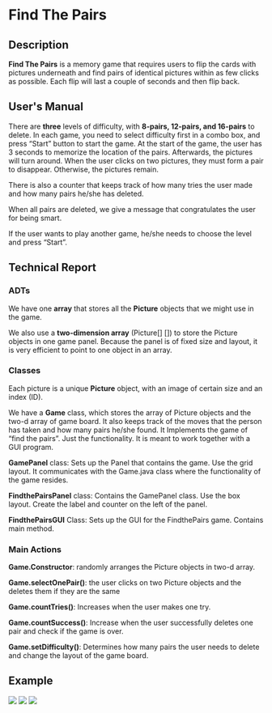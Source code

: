 # Find The Pairs

## Description

**Find The Pairs** is a memory game that requires users to flip the cards with pictures underneath and find pairs of identical pictures within as few clicks as possible. Each flip will last a couple of seconds and then flip back.

## User's Manual
There are **three** levels of difficulty, with **8-pairs, 12-pairs, and 16-pairs** to delete. In each game, you need to select difficulty first in a combo box, and press “Start” button to start the game. At the start of the game, the user has 3 seconds to memorize the location of the pairs. Afterwards, the pictures will turn around. When the user clicks on two pictures, they must form a pair to disappear. Otherwise, the pictures remain.

There is also a counter that keeps track of how many tries the user made and how many pairs he/she has deleted.

When all pairs are deleted, we give a message that congratulates the user for being smart.

If the user wants to play another game, he/she needs to choose the level and press “Start”.

## Technical Report
### ADTs
We have one **array** that stores all the **Picture** objects that we might use in the game.

We also use a **two-dimension array** (Picture[] []) to store the Picture objects in one game panel. Because the panel is of fixed size and layout, it is very efficient to point to one object in an array.

### Classes
Each picture is a unique **Picture** object, with an image of certain size and an index (ID).

We have a **Game** class, which stores the array of Picture objects and the two-d array of game board. It also  keeps track of the moves that the person has taken and how many pairs he/she found. It Implements the game of “find the pairs”. Just the functionality. It is meant to work together with a GUI program.

**GamePanel** class:  Sets up the Panel that contains the  game. Use the grid layout. It communicates with the Game.java class where the functionality of the game resides.

**FindthePairsPanel**  class:  Contains the GamePanel class. Use the box layout. Create the label and counter on the left of the panel. 

**FindthePairsGUI** Class:  Sets up the GUI for the FindthePairs game. Contains main method.


### Main Actions
**Game.Constructor**: randomly arranges the Picture objects in two-d array.

**Game.selectOnePair()**: the user clicks on two Picture objects and the deletes them if they are the same

**Game.countTries()**: Increases when the user makes one try.

**Game.countSuccess()**: Increase when the user successfully deletes one pair and check if the game is over. 

**Game.setDifficulty()**: Determines how many pairs the user needs to delete and change the layout of the game board.

## Example
![](https://lh6.googleusercontent.com/6AImMOjhpRHI_QFKr2T7w0LW0X5J5a213Ba7vzLefgeosJ5sgbC1aTva-40kMBlStpMouBlJt_P1GkIcRqCX6cr_D6g86fCj6xMJvmOZV9HX128OzupSRfmda78-IPg-w57AOcA)
![](https://lh3.googleusercontent.com/5h67xOXFuu9VE_IIh6eaVnOnL7XPnFN8UQLkqoGrh_Vp_WL9kI4enf9KJLjOnPhNeDs8P5wO98LaXoQuLFjfrDjoHB4U3RglVvCR87P5xSWPZHhkkllDlxnFAQHW6VZVC18en3w)
![](https://lh6.googleusercontent.com/plYYm211wlq5pFUm_Mopv-_cuyjKylT0m7m4ca8tx2Ets5XnjmU2Ir5TEuFK-nOUWpAjGXkx0L7yeKqTvFo-YEaldjApFA8moRS9wP7eU8UOxejgjvRaw1mms0Ed3ZODlFNUdkM)